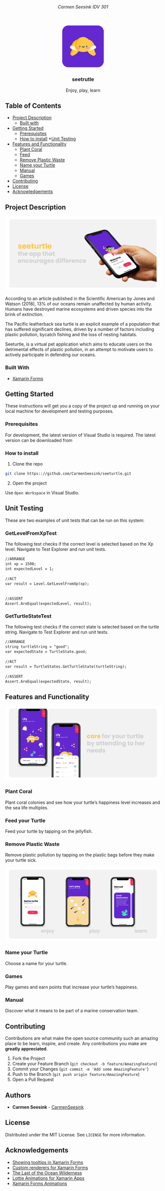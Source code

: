 <!-- PROJECT LOGO -->
<br />
<h6 align="center">Carmen Seesink IDV 301</h6>
<p align="center">
</br>
   
  <a href="https://github.com/CarmenSeesink/seeturtle ">
    <img src="Images/logo.png" alt="Logo" width="140" height="140">
  </a>
  
  <h3 align="center">seetrutle</h3>

  <p align="center">
    Enjoy, play, learn
  </p>


<!-- TABLE OF CONTENTS -->
## Table of Contents

* [Project Description](#project-description)
  * [Built with](#built-with)
* [Getting Started](#getting-started)
  * [Prerequisites](#prerequisites)
  * [How to install](#how-to-install)
*[Unit Testing](#unit-testing)
* [Features and Functionality](#features-and-functionality)
   * [Plant Coral](#plant-coral)
   * [Feed](#multiplayer)
   * [Remove Plastic Waste](#sentences-and-score)
   * [Name your Turtle](#name-your-turtle)
   * [Manual](#manual)
   * [Games](#games)
* [Contributing](#contributing)
* [License](#license)
* [Acknowledgements](#acknowledgements)



<!--PROJECT DESCRIPTION-->
## Project Description

![image1][image1]

According to an article published in the Scientific American by Jones and Watson (2018), 13% of our oceans remain unaffected by human activity. Humans have destroyed marine ecosystems and driven species into the brink of extinction.

The Pacific leatherback sea turtle is an explicit example of a population that has suffered significant declines, driven by a number of factors including plastic pollution, bycatch fishing and the loss of nesting habitats. 

Seeturtle, is a virtual pet application which aims to educate users on the detrimental effects of plastic pollution, in an attempt to motivate users to actively participate in defending our oceans.

### Built With

* [Xamarin Forms]( https://docs.microsoft.com/en-us/xamarin/xamarin-forms/)

<!-- GETTING STARTED -->
## Getting Started

These instructions will get you a copy of the project up and running on your local machine for development and testing purposes.

### Prerequisites

For development, the latest version of Visual Studio is required. The latest version can be downloaded from 

### How to install
 
1. Clone the repo
```sh
git clone https:://github.com/CarmenSeesink/seeturtle.git
```
2. Open the project

Use `Open Workspace` in Visual Studio.


## Unit Testing

These are two examples of unit tests that can be run on this system:

### GetLevelFromXpTest

The following test checks if the correct level is selected based on the Xp level. Navigate to Test Explorer and run unit tests.

```
//ARRANGE
int xp = 1500;
int expectedLevel = 1;

//ACT
var result = Level.GetLevelFromXp(xp);


//ASSERT
Assert.AreEqual(expectedLevel, result);
```

### GetTurtleStateTest

The following test checks if the correct state is selected based on the turtle string. Navigate to Test Explorer and run unit tests.

```
//ARRANGE
string turtleString = "good";
var expectedState = TurtleState.good;

//ACT
var result = TurtleStates.GetTurtleState(turtleString);

//ASSERT
Assert.AreEqual(expectedState, result);
```


<!-- FEATURES AND FUNCTIONALITY-->
## Features and Functionality

![image2][image2]

### Plant Coral

Plant coral colonies and see how your turtle’s happiness level increases and the sea life multiples.

### Feed your Turtle

Feed your turtle by tapping on the jellyfish.

### Remove Plastic Waste

Remove plastic pollution by tapping on the plastic bags before they make your turtle sick.

![image3][image3] 

### Name your Turtle

Choose a name for your turtle.

### Games

Play games and earn points that increase your turtle’s happiness.

### Manual

Discover what it means to be part of a marine conservation team.

<!-- CONTRIBUTING -->
## Contributing

Contributions are what make the open source community such an amazing place to be learn, inspire, and create. Any contributions you make are **greatly appreciated**.

1. Fork the Project
2. Create your Feature Branch (`git checkout -b feature/AmazingFeature`)
3. Commit your Changes (`git commit -m 'Add some AmazingFeature'`)
4. Push to the Branch (`git push origin feature/AmazingFeature`)
5. Open a Pull Request

<!-- AUTHORS -->
## Authors

* **Carmen Seesink** - [CarmenSeesink](https://github.com/CarmenSeesink)

<!-- LICENSE -->
## License

Distributed under the MIT License. See `LICENSE` for more information.

<!-- ACKNOWLEDGEMENTS -->
## Acknowledgements

* [Showing tooltips in Xamarin Forms](https://www.xamboy.com/2019/03/01/showing-tooltips-in-xamarin-forms/)
* [Custom renderers for Xamarin Forms](https://www.youtube.com/watch?v=ux09gAB13kQ)
* [The Last of the Ocean Wilderness]( https://blogs.scientificamerican.com/observations/the-last-of-the-ocean-wilderness/)
* [Lottie Animations for Xamarin Apps]( https://www.youtube.com/watch?v=vo0_pVMXRAo)
* [Xamarin Forms Animations]( https://www.youtube.com/watch?v=ypKnAKJL9CA)

<!-- MARKDOWN LINKS & IMAGES -->
[image1]: Images/1.png
[image2]: Images/2.png
[image3]: Images/3.png


